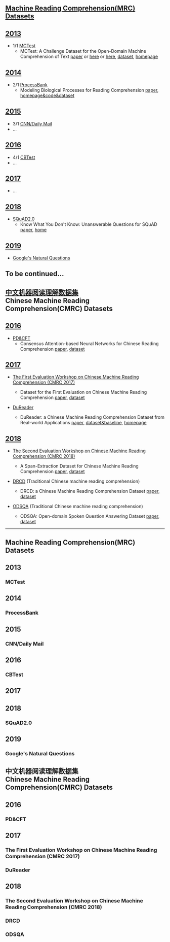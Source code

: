 ## [Machine Reading Comprehension(MRC) Datasets](#mrc) 

## [2013](#2013)
* 1/1 [MCTest](#MCTest)
  * MCTest: A Challenge Dataset for the Open-Domain Machine Comprehension of Text [paper](https://mattr1.github.io/mctest/MCTest_EMNLP2013.pdf) or [here](https://www.microsoft.com/en-us/research/wp-content/uploads/2016/11/MCTest_EMNLP2013.pdf) or [here](http://aclweb.org/anthology/D13-1020), [dataset](https://mattr1.github.io/mctest/data.html), [homepage](https://mattr1.github.io/mctest/index.html)


## [2014](#2014)
* 2/1 [ProcessBank](#ProcessBank)
  * Modeling Biological Processes for Reading Comprehension [paper](https://nlp.stanford.edu/pubs/berant-srikumar-manning-emnlp14.pdf), [homepage&code&dataset](https://nlp.stanford.edu/software/bioprocess/)

## [2015](#2015)
* 3/1 [CNN/Daily Mail](#CNNDailyMail)
* ...

## [2016](#2016)
* 4/1 [CBTest](#CBTest)
* ...

## [2017](#2017)
* ...

## [2018](#2018)
* [SQuAD2.0](#SQuAD2.0)
  * Know What You Don't Know: Unanswerable Questions for SQuAD [paper](https://arxiv.org/abs/1806.03822), [home](https://rajpurkar.github.io/SQuAD-explorer/)


## [2019](#2019)
* [Google's Natural Questions](#NQ)

## To be continued...

###

## [中文机器阅读理解数据集](#cmrc) <br> Chinese Machine Reading Comprehension(CMRC) Datasets

## [2016](#c2016)
* [PD&CFT](#PDCFT)
  * Consensus Attention-based Neural Networks for Chinese Reading Comprehension [paper](https://arxiv.org/abs/1607.02250), [dataset](https://github.com/ymcui/Chinese-RC-Dataset)

## [2017](#c2017)
* [The First Evaluation Workshop on Chinese Machine Reading Comprehension (CMRC 2017)](#CMRC2017) 
  * Dataset for the First Evaluation on Chinese Machine Reading Comprehension [paper](https://arxiv.org/abs/1709.08299), [dataset](https://github.com/ymcui/cmrc2017)

* [DuReader](#DuReader)
  * DuReader: a Chinese Machine Reading Comprehension Dataset from Real-world Applications [paper](https://arxiv.org/abs/1711.05073), [dataset&baseline](https://github.com/baidu/DuReader), [homepage](https://ai.baidu.com/broad/subordinate?dataset=dureader)

## [2018](#c2018)
* [The Second Evaluation Workshop on Chinese Machine Reading Comprehension (CMRC 2018)](CMRC2018)
  * A Span-Extraction Dataset for Chinese Machine Reading Comprehension [paper](https://arxiv.org/abs/1810.07366), [dataset](https://github.com/ymcui/cmrc2018)

* [DRCD](#DRCD) (Traditional Chinese machine reading comprehension)
  * DRCD: a Chinese Machine Reading Comprehension Dataset [paper](https://arxiv.org/abs/1806.00920), [dataset](https://github.com/DRCSolutionService/DRCD)
* [ODSQA](#ODSQA) (Traditional Chinese machine reading comprehension)
  * ODSQA: Open-domain Spoken Question Answering Dataset [paper](https://arxiv.org/abs/1808.02280), [dataset](https://github.com/chiahsuan156/ODSQA)

<hr>

## <span id="mrc">Machine Reading Comprehension(MRC) Datasets</span>

## <span id="2013">2013</span>

### <span id="MCTest">MCTest</span>

## <span id="2014">2014</span>

### <span id="ProcessBank">ProcessBank</span>

## <span id="20153">2015</span>

### <span id="CNNDailyMail">CNN/Daily Mail</span>

## <span id="2016">2016</span>

### <span id="CBTest">CBTest</span>

## <span id="2017">2017</span>



## <span id="2018">2018</span>

### <span id="SQuAD2.0">SQuAD2.0</span>

## <span id="2019">2019</span>

### <span id="NQ">Google's Natural Questions</span>

## <span id="cmrc">中文机器阅读理解数据集</span> <br> Chinese Machine Reading Comprehension(CMRC) Datasets

## <span id="c2016">2016</span>

### <span id="PDCFT">PD&CFT</span>

## <span id="c2017">2017</span>

### <span id="CMRC2017">The First Evaluation Workshop on Chinese Machine Reading Comprehension (CMRC 2017)</span>

### <span id="DuReader">DuReader</span>

## <span id="c2018">2018</span>

### <span id="CMRC2018">The Second Evaluation Workshop on Chinese Machine Reading Comprehension (CMRC 2018)</span>

### <span id="DRCD">DRCD</span>

### <span id="ODSQA">ODSQA</span>
